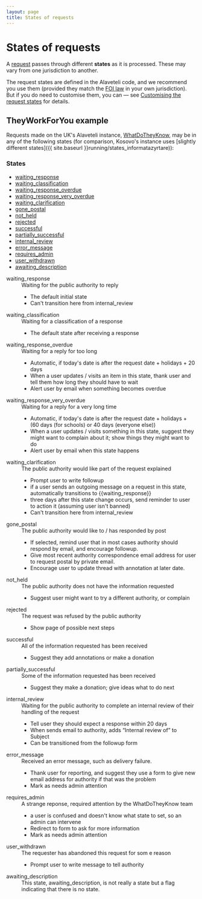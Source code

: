 ```yaml
---
layout: page
title: States of requests
---
```


# States of requests

<p class="lead">
  A <a href="{{site.baseurl}}glossary/#request" class="glossary">request</a>
  passes through different <strong>states</strong> as it is processed. These may
  vary from one jurisdiction to another.
</p>

The request states are defined in the Alaveteli code, and we recommend you use
them (provided they match the <a href="{{ site.baseurl }}glossary/#foi"
class="glossary">FOI law</a> in your own jurisdiction). But if you do need to
customise them, you can &mdash; see
<a href="{{ site.baseurl }}customising/themes">Customising the request states</a> for details.
  
## TheyWorkForYou example

Requests made on the UK's Alaveteli instance, [WhatDoTheyKnow](http://www.whatdotheyknow.com), may be in any of the following states
(for comparison, Kosovo's instance uses 
[slightly different states]({{ site.baseurl }}running/states_informatazyrtare)):

### States

<ul class="definitions">
  <li><a href="#waiting_response">waiting_response</a></li>
  <li><a href="#waiting_classification">waiting_classification</a></li>
  <li><a href="#waiting_response_overdue">waiting_response_overdue</a></li>
  <li><a href="#waiting_response_very_overdue">waiting_response_very_overdue</a></li>
  <li><a href="#waiting_clarification">waiting_clarification</a></li>
  <li><a href="#gone_postal">gone_postal</a></li>
  <li><a href="#not_held">not_held</a></li>
  <li><a href="#rejected">rejected</a></li>
  <li><a href="#successful">successful</a></li>
  <li><a href="#partially_successful">partially_successful</a></li>
  <li><a href="#internal_review">internal_review</a></li>
  <li><a href="#error_message">error_message</a></li>
  <li><a href="#requires_admin">requires_admin</a></li>
  <li><a href="#user_withdrawn">user_withdrawn</a></li>
  <li><a href="#awaiting_description">awaiting_description</a></li>
</ul>


<dl class="glossary">

  <dt>
    <a name="waiting_response">waiting_response</a>
  </dt>
  <dd>
    Waiting for the public authority to reply
    <ul>
      <li>The default initial state</li>
      <li>Can't transition here from internal_review</li>
    </ul>
  </dd>

  <dt>
    <a name="waiting_classification">waiting_classification</a>
  </dt>
  <dd>
    Waiting for a classification of a response
    <ul>
      <li>The default state after receiving a response</li>
    </ul>
  </dd>

  <dt>
    <a name="waiting_response_overdue">waiting_response_overdue</a>
  </dt>
  <dd>
    Waiting for a reply for too long
    <ul>
      <li>Automatic, if today's date is after the request date + holidays + 20 days</li>
      <li>When a user updates / visits an item in this state, thank user and tell them how long they should have to wait</li>
      <li>Alert user by email when something becomes overdue</li>
    </ul>
  </dd>

  <dt>
    <a name="waiting_response_very_overdue">waiting_response_very_overdue</a>
  </dt>
  <dd>
    Waiting for a reply for a very long time
    <ul>
      <li>Automatic, if today's date is after the request date + holidays + (60 days (for schools) or 40 days (everyone else))</li>
      <li>When a user updates / visits something in this state, suggest they might want to complain about it; show things they might want to do</li>
      <li>Alert user by email when this state happens</li>
    </ul>
  </dd>

  <dt>
    <a name="waiting_clarification">waiting_clarification</a>
  </dt>
  <dd>
    The public authority would like part of the request explained
    <ul>
      <li>Prompt user to write followup</li>
      <li>if a user sends an outgoing message on a request in this state, automatically transitions to {{waiting_response}}</li>
      <li>three days after this state change occurs, send reminder to user to action it (assuming user isn't banned)</li>
      <li>Can't transition here from internal_review</li>
    </ul>
  </dd>

  <dt>
    <a name="gone_postal">gone_postal</a>
  </dt>
  <dd>
    The public authority would like to / has responded by post
    <ul>
      <li>If selected, remind user that in most cases authority should respond by email, and encourage followup.</li>
      <li>Give most recent authority correspondence email address for user to request postal by private email.</li>
      <li>Encourage user to update thread with annotation at later date.</li>
    </ul>
  </dd>

  <dt>
    <a name="not_held">not_held</a>
  </dt>
  <dd>
    The public authority does not have the information requested
    <ul>
      <li>Suggest user might want to try a different authority, or complain</li>
    </ul>
  </dd>

  <dt>
    <a name="rejected">rejected</a>
  </dt>
  <dd>
    The request was refused by the public authority
    <ul>
      <li>Show page of possible next steps</li>
    </ul>
  </dd>


  <dt>
    <a name="successful">successful</a>
  </dt>
  <dd>
    All of the information requested has been received
    <ul>
      <li>Suggest they add annotations or make a donation</li>
    </ul>
  </dd>


  <dt>
    <a name="partially_successful">partially_successful</a>
  </dt>
  <dd>
    Some of the information requested has been received
    <ul>
      <li>Suggest they make a donation; give ideas what to do next</li>
    </ul>
  </dd>

  <dt>
    <a name="internal_review">internal_review</a>
  </dt>
  <dd>
    Waiting for the public authority to complete an internal review of their handling of the request
    <ul>
      <li>Tell user they should expect a response within 20 days</li>
      <li>When sends email to authority, adds &#8220;Internal review of&#8221; to Subject</li>
      <li>Can be transitioned from the followup form</li>
    </ul>
  </dd>

  <dt>
    <a name="error_message">error_message</a>
  </dt>
  <dd>
    Received an error message, such as delivery failure.
    <ul>
    <li>Thank user for reporting, and suggest they use a form to give new email address for authority if that was the problem</li>
    <li>Mark as needs admin attention</li>
    </ul>
  </dd>

  <dt>
    <a name="requires_admin">requires_admin</a>
  </dt>
  <dd>
    A strange reponse, required attention by the WhatDoTheyKnow team    
    <ul>
    <li>a user is confused and doesn't know what state to set, so an admin can intervene</li>
    <li>Redirect to form to ask for more information</li>
    <li>Mark as needs admin attention</li>
    </ul>
  </dd>

  <dt>
    <a name="user_withdrawn">user_withdrawn</a>
  </dt>
  <dd>
    The requester has abandoned this request for som e reason
    <ul>
      <li>Prompt user to write message to tell authority</li>
    </ul>
  </dd>

  <dt>
    <a name="awaiting_description">awaiting_description</a>
  </dt>
  <dd>
    This state, awaiting_description, is not really a state but a flag indicating that there is no state.
  </dd>

</dl>

